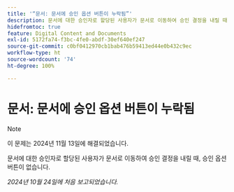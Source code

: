 ```yaml
---
title: '“문서: 문서에 승인 옵션 버튼이 누락됨”'
description: 문서에 대한 승인자로 할당된 사용자가 문서로 이동하여 승인 결정을 내릴 때, 승인 옵션 버튼이 없습니다.
hidefromtoc: true
feature: Digital Content and Documents
exl-id: 5172fa74-f3bc-4fe0-abdf-30ef640ef247
source-git-commit: c0bf0412970cb1bab476b59413ed44e0b432c9ec
workflow-type: ht
source-wordcount: '74'
ht-degree: 100%

---
```


# 문서: 문서에 승인 옵션 버튼이 누락됨

>[!NOTE]
>
>이 문제는 2024년 11월 13일에 해결되었습니다.

문서에 대한 승인자로 할당된 사용자가 문서로 이동하여 승인 결정을 내릴 때, 승인 옵션 버튼이 없습니다.

_2024년 10월 24일에 처음 보고되었습니다._
